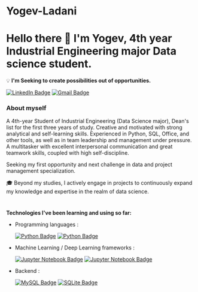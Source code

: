 # Yogev-Ladani
# Hello there 🤗 I'm Yogev, 4th year Industrial Engineering major Data science student.
:bulb: **I'm Seeking to create possibilities out of opportunities.**
<div align="left">
 
[![LinkedIn Badge](https://img.shields.io/badge/-LinkedIn-blue?style=plastic&logo=linkedin&logoColor=white&link=https://www.linkedin.com/in/yogev-ladani-a57293235/)](https://www.linkedin.com/in/yogev-ladani-a57293235/)
[![Gmail Badge](https://img.shields.io/badge/-yogevld123@gmail.com-grey?style=plastic&logo=Gmail&logoColor=red&link=mailto:yogevld123@gmail.com)](mailto:yogevld123@gmail.com)

</div>

### About myself

A 4th-year Student of Industrial Engineering (Data Science major), Dean's list for the first three years of study. Creative and motivated with strong analytical and self-learning skills. Experienced in Python, SQL, Office, and other tools, as well as in team leadership and management under pressure. A multitasker with excellent interpersonal communication and great teamwork skills, coupled with high self-discipline.

Seeking my first opportunity and next challenge in data and project management specialization.

:mortar_board: Beyond my studies, I actively engage in projects to continuously expand my knowledge and expertise in the realm of data science.


#
**Technologies I've been learning and using so far:**
<div align="left">
 
- Programming languages :
  
  [![Python Badge](https://img.shields.io/badge/-StudentDatabaseApp-white?style=plastic&logo=python&logoColor=F7BD2F&link=https://github.com/shonshchori/studentdbProject)](https://github.com/shonshchori/studentdbProject)
[![Python Badge](https://img.shields.io/badge/-PythonHangmanGame-white?style=plastic&logo=python&logoColor=F7BD2F&link=https://github.com/shonshchori/Hangman)](https://github.com/shonshchori/Hangman)
 
- Machine Learning / Deep Learning frameworks :
 
  [![Jupyter Notebook Badge](https://img.shields.io/badge/-PropertiesPricePrediction-white?style=plastic&logo=python&logoColor=F7BD2F&link=https://github.com/shonshchori/PropertiesPricePrediction)](https://github.com/shonshchori/PropertiesPricePrediction)
[![Jupyter Notebook Badge](https://img.shields.io/badge/-Jupyter%20Notebook-white?style=plastic&logo=visual-studio-code;logoColor=007ACC&link=https://github.com/shonshchori/Introduction-to-Data-Analytics-Project-Poland-cars)](https://github.com/shonshchori/Introduction-to-Data-Analytics-Project-Poland-cars)
 
- Backend :

  [![MySQL Badge](https://img.shields.io/badge/-MySQL-white?style=plastic&logo=MySQL&logoColor=4479A1&link=https://github.com/shonshchori)](https://github.com/shonshchori/studentdbProject)
  [![SQLite Badge](https://img.shields.io/badge/-SQLite-white?style=plastic&logo=SQLite&logoColor=4479A1&link=https://github.com/shonshchori)](https://github.com/shonshchori)
 
 
</div>
  
